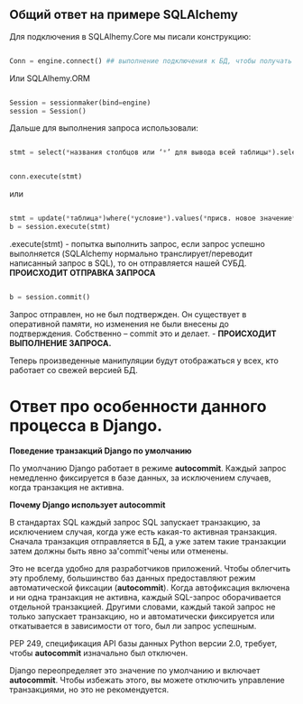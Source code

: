 
## Общий ответ на примере SQLAlchemy

Для подключения в SQLAlhemy.Core мы писали конструкцию:

```python

Conn = engine.connect() ## выполнение подключения к БД, чтобы получать данные или выполнять какие-либо манипуляции над данными.

```

Или SQLAlhemy.ORM

```python

Session = sessionmaker(bind=engine)
session = Session()

```

Дальше для выполнения запроса использовали:

```python

stmt = select(*названия столбцов или ‘*’ для вывода всей таблицы*).select_from(*название таблицы, с которой работаем*)

```

```python

conn.execute(stmt)

```

или

```python

stmt = update(*таблица*)where(*условие*).values(*присв. новое значение*)
b = session.execute(stmt)

```

  

.execute(stmt) - попытка выполнить запрос, если запрос успешно выполняется (SQLAlchemy нормально транслирует/переводит написанный запрос в SQL), то он отправляется нашей СУБД. **ПРОИСХОДИТ ОТПРАВКА ЗАПРОСА**

```python

b = session.commit()

```

Запрос отправлен, но не был подтвержден. Он существует в оперативной памяти, но изменения не были внесены до подтверждения. Собственно – commit это и делает. - **ПРОИСХОДИТ ВЫПОЛНЕНИЕ ЗАПРОСА.**

Теперь произведенные манипуляции будут отображаться у всех, кто работает со свежей версией БД.


# Ответ про особенности данного процесса в Django.

**Поведение транзакций Django по умолчанию**

По умолчанию Django работает в режиме **autocommit**. Каждый запрос немедленно фиксируется в базе данных, за исключением случаев, когда транзакция не активна.

**Почему Django использует autocommit**

В стандартах SQL каждый запрос SQL запускает транзакцию, за исключением случая, когда уже есть какая-то активная транзакция. Сначала транзакция отправляется в БД, а уже затем такие транзакции затем должны быть явно за'commit'чены или отменены.

Это не всегда удобно для разработчиков приложений. Чтобы облегчить эту проблему, большинство баз данных предоставляют режим автоматической фиксации (**autocommit**). Когда автофиксация включена и ни одна транзакция не активна, каждый SQL-запрос оборачивается отдельной транзакцией. Другими словами, каждый такой запрос не только запускает транзакцию, но и автоматически фиксируется или откатывается в зависимости от того, был ли запрос успешным. 

PEP 249, спецификация API базы данных Python версии 2.0, требует, чтобы **autocommit** изначально был отключен. 

Django переопределяет это значение по умолчанию и включает **autocommit**. Чтобы избежать этого, вы можете отключить управление транзакциями, но это не рекомендуется.
